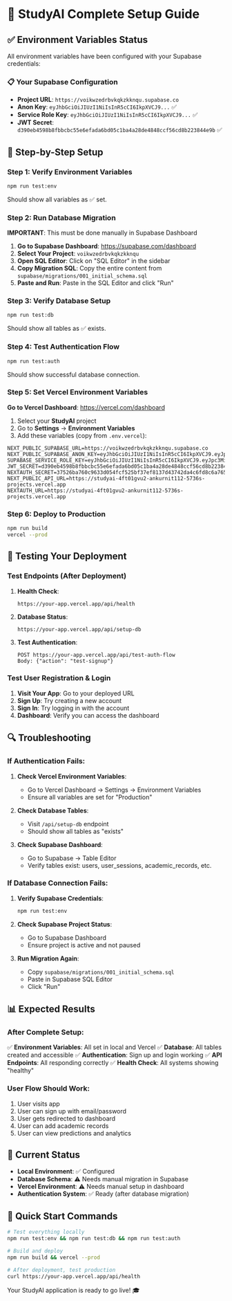 # 🚀 StudyAI Complete Setup Guide

## ✅ Environment Variables Status

All environment variables have been configured with your Supabase credentials:

### 📋 Your Supabase Configuration
- **Project URL**: `https://voikwzedrbvkqkzkknqu.supabase.co`
- **Anon Key**: `eyJhbGciOiJIUzI1NiIsInR5cCI6IkpXVCJ9...` ✅
- **Service Role Key**: `eyJhbGciOiJIUzI1NiIsInR5cCI6IkpXVCJ9...` ✅
- **JWT Secret**: `d390eb4598b8fbbcbc55e6efada6bd05c1ba4a28de4848ccf56cd8b223844e9b` ✅

## 🔧 Step-by-Step Setup

### Step 1: Verify Environment Variables
```bash
npm run test:env
```
Should show all variables as ✅ set.

### Step 2: Run Database Migration
**IMPORTANT**: This must be done manually in Supabase Dashboard

1. **Go to Supabase Dashboard**: https://supabase.com/dashboard
2. **Select Your Project**: `voikwzedrbvkqkzkknqu`
3. **Open SQL Editor**: Click on "SQL Editor" in the sidebar
4. **Copy Migration SQL**: Copy the entire content from `supabase/migrations/001_initial_schema.sql`
5. **Paste and Run**: Paste in the SQL Editor and click "Run"

### Step 3: Verify Database Setup
```bash
npm run test:db
```
Should show all tables as ✅ exists.

### Step 4: Test Authentication Flow
```bash
npm run test:auth
```
Should show successful database connection.

### Step 5: Set Vercel Environment Variables

**Go to Vercel Dashboard**: https://vercel.com/dashboard
1. Select your **StudyAI** project
2. Go to **Settings** → **Environment Variables**
3. Add these variables (copy from `.env.vercel`):

```env
NEXT_PUBLIC_SUPABASE_URL=https://voikwzedrbvkqkzkknqu.supabase.co
NEXT_PUBLIC_SUPABASE_ANON_KEY=eyJhbGciOiJIUzI1NiIsInR5cCI6IkpXVCJ9.eyJpc3MiOiJzdXBhYmFzZSIsInJlZiI6InZvaWt3emVkcmJ2a3FremtrbnF1Iiwicm9sZSI6ImFub24iLCJpYXQiOjE3NjAxNjk1ODAsImV4cCI6MjA3NTc0NTU4MH0.sT9In39arAh5GWSlxYLWs2nRhvmVObKgVKW4IwUJw2Y
SUPABASE_SERVICE_ROLE_KEY=eyJhbGciOiJIUzI1NiIsInR5cCI6IkpXVCJ9.eyJpc3MiOiJzdXBhYmFzZSIsInJlZiI6InZvaWt3emVkcmJ2a3FremtrbnF1Iiwicm9sZSI6InNlcnZpY2Vfcm9sZSIsImlhdCI6MTc2MDE2OTU4MCwiZXhwIjoyMDc1NzQ1NTgwfQ.TyNoTFuStpIbdguQrGILlEVvt9HR915pt_C4DVwPPzs
JWT_SECRET=d390eb4598b8fbbcbc55e6efada6bd05c1ba4a28de4848ccf56cd8b223844e9b
NEXTAUTH_SECRET=37526ba760c9633d054fcf525bf37ef8137d43742da4c6fd8c6a765587f14eb4
NEXT_PUBLIC_API_URL=https://studyai-4ft01gvu2-ankurnit112-5736s-projects.vercel.app
NEXTAUTH_URL=https://studyai-4ft01gvu2-ankurnit112-5736s-projects.vercel.app
```

### Step 6: Deploy to Production
```bash
npm run build
vercel --prod
```

## 🧪 Testing Your Deployment

### Test Endpoints (After Deployment)

1. **Health Check**: 
   ```
   https://your-app.vercel.app/api/health
   ```

2. **Database Status**: 
   ```
   https://your-app.vercel.app/api/setup-db
   ```

3. **Test Authentication**: 
   ```
   POST https://your-app.vercel.app/api/test-auth-flow
   Body: {"action": "test-signup"}
   ```

### Test User Registration & Login

1. **Visit Your App**: Go to your deployed URL
2. **Sign Up**: Try creating a new account
3. **Sign In**: Try logging in with the account
4. **Dashboard**: Verify you can access the dashboard

## 🔍 Troubleshooting

### If Authentication Fails:

1. **Check Vercel Environment Variables**:
   - Go to Vercel Dashboard → Settings → Environment Variables
   - Ensure all variables are set for "Production"

2. **Check Database Tables**:
   - Visit `/api/setup-db` endpoint
   - Should show all tables as "exists"

3. **Check Supabase Dashboard**:
   - Go to Supabase → Table Editor
   - Verify tables exist: users, user_sessions, academic_records, etc.

### If Database Connection Fails:

1. **Verify Supabase Credentials**:
   ```bash
   npm run test:env
   ```

2. **Check Supabase Project Status**:
   - Go to Supabase Dashboard
   - Ensure project is active and not paused

3. **Run Migration Again**:
   - Copy `supabase/migrations/001_initial_schema.sql`
   - Paste in Supabase SQL Editor
   - Click "Run"

## 📊 Expected Results

### After Complete Setup:

✅ **Environment Variables**: All set in local and Vercel
✅ **Database**: All tables created and accessible
✅ **Authentication**: Sign up and login working
✅ **API Endpoints**: All responding correctly
✅ **Health Check**: All systems showing "healthy"

### User Flow Should Work:
1. User visits app
2. User can sign up with email/password
3. User gets redirected to dashboard
4. User can add academic records
5. User can view predictions and analytics

## 🎯 Current Status

- **Local Environment**: ✅ Configured
- **Database Schema**: ⚠️ Needs manual migration in Supabase
- **Vercel Environment**: ⚠️ Needs manual setup in dashboard
- **Authentication System**: ✅ Ready (after database migration)

## 🚀 Quick Start Commands

```bash
# Test everything locally
npm run test:env && npm run test:db && npm run test:auth

# Build and deploy
npm run build && vercel --prod

# After deployment, test production
curl https://your-app.vercel.app/api/health
```

Your StudyAI application is ready to go live! 🎓